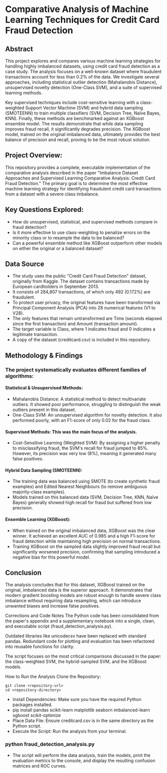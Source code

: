 # Comparative Analysis of Machine Learning Techniques for Credit Card Fraud Detection

  

## Abstract

This project explores and compares various machine learning strategies for handling highly imbalanced datasets, using credit card fraud detection as a case study. The analysis focuses on a well-known dataset where fraudulent transactions account for less than 0.2% of the data. We investigate several approaches, including statistical outlier detection (Mahalanobis Distance), unsupervised novelty detection (One-Class SVM), and a suite of supervised learning methods. 

Key supervised techniques include cost-sensitive learning with a class-weighted Support Vector Machine (SVM) and hybrid data sampling (SMOTEENN) to train multiple classifiers (SVM, Decision Tree, Naïve Bayes, KNN). Finally, these methods are benchmarked against an XGBoost ensemble model. The results demonstrate that while data sampling improves fraud recall, it significantly degrades precision. The XGBoost model, trained on the original imbalanced data, ultimately provides the best balance of precision and recall, proving to be the most robust solution.



## Project Overview:

This repository provides a complete, executable implementation of the comparative analysis described in the paper "Imbalance Dataset Approaches and Supervised Learning Comparative Analysis: Credit Card Fraud Detection." The primary goal is to determine the most effective machine learning strategy for identifying fraudulent credit card transactions from a dataset with a severe class imbalance.



## Key Questions Explored:

 * How do unsupervised, statistical, and supervised methods compare in fraud detection?
 * Is it more effective to use class-weighting to penalize errors on the minority class or to resample the data to be balanced?
 * Can a powerful ensemble method like XGBoost outperform other models on either the original or a balanced dataset?



## Data Source

 * The study uses the public "Credit Card Fraud Detection" dataset, originally from Kaggle. The dataset contains transactions made by European cardholders in September 2013.
 * It consists of 284,807 transactions, of which only 492 (0.172%) are fraudulent.
 * To protect user privacy, the original features have been transformed via Principal Component Analysis (PCA) into 28 numerical features (V1 to V28).
 * The only features that remain untransformed are Time (seconds elapsed since the first transaction) and Amount (transaction amount).
 * The target variable is Class, where 1 indicates fraud and 0 indicates a legitimate transaction.
 * A copy of the dataset (creditcard.csv) is included in this repository.



## Methodology & Findings

### The project systematically evaluates different families of algorithms:

#### Statistical & Unsupervised Methods:

  * Mahalanobis Distance: A statistical method to detect multivariate outliers. It showed poor performance, struggling to distinguish the weak outliers present in this dataset.
  * One-Class SVM: An unsupervised algorithm for novelty detection. It also performed poorly, with an F1-score of only 0.02 for the fraud class.

#### Supervised Methods: This was the main focus of the analysis.

  * Cost-Sensitive Learning (Weighted SVM): By assigning a higher penalty to misclassifying fraud, the SVM's recall for fraud jumped to 85%. However, its precision was very low (8%), meaning it generated many false positives.

#### Hybrid Data Sampling (SMOTEENN):

  *  The training data was balanced using SMOTE (to create synthetic fraud examples) and Edited Nearest Neighbours (to remove ambiguous majority-class examples).
  *  Models trained on this balanced data (SVM, Decision Tree, KNN, Naïve Bayes) generally showed high recall for fraud but suffered from low precision.

#### Ensemble Learning (XGBoost):

  *  When trained on the original imbalanced data, XGBoost was the clear winner. It achieved an excellent AUC of 0.985 and a high F1-score for fraud detection while maintaining high precision on normal transactions.
  * Training XGBoost on the sampled data slightly improved fraud recall but significantly worsened precision, confirming that sampling introduced a negative bias for this powerful model.

## Conclusion

The analysis concludes that for this dataset, XGBoost trained on the original, imbalanced data is the superior approach. It demonstrates that modern gradient boosting models are robust enough to handle severe class imbalance without requiring data resampling, which can introduce unwanted biases and increase false positives.

Corrections and Code Notes
The Python code has been consolidated from the paper's appendix and a supplementary notebook into a single, clean, and executable script (fraud_detection_analysis.py).

Outdated libraries like unicodecsv have been replaced with standard pandas.
Redundant code for plotting and evaluation has been refactored into reusable functions for clarity.

The script focuses on the most critical comparisons discussed in the paper: the class-weighted SVM, the hybrid-sampled SVM, and the XGBoost models.

How to Run the Analysis
Clone the Repository:

```git
git clone <repository-url>
cd <repository-directory>
```

 * Install Dependencies: Make sure you have the required Python packages installed.
 * pip install pandas scikit-learn matplotlib seaborn imbalanced-learn xgboost scikit-optimize
 * Place Data File: Ensure creditcard.csv is in the same directory as the Python script.
 * Execute the Script: Run the analysis from your terminal.

### python fraud_detection_analysis.py

 * The script will perform the data analysis, train the models, print the evaluation metrics to the console, and display the resulting confusion matrices and ROC curves.
